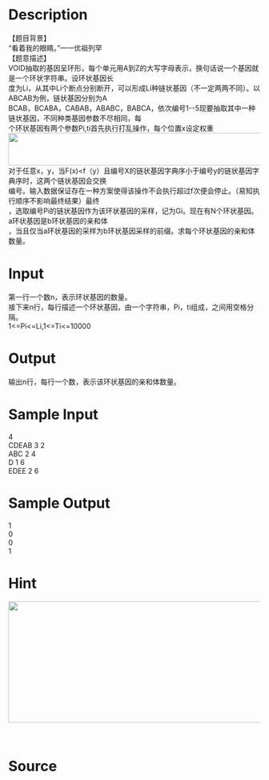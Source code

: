 
# Description

<div class="content"><div>
<div>【题目背景】</div>
<div>“看着我的眼睛。”一一优祖列罕</div>
<div>【题意描述】</div>
<div>VOID抽取的基因呈环形，每个单元用A到Z的大写字母表示，换句话说一个基因就是一个环状字符串。设环状基因长</div>
<div>度为Li，从其中Li个断点分别断开，可以形成Li种链状基因（不一定两两不同）。以ABCAB为例，链状基因分别为A</div>
<div>BCAB，BCABA，CABAB，ABABC，BABCA，依次编号1--5现要抽取其中一种链状基因，不同种类基因参数不尽相同，每</div>
<div>个环状基因有两个参数Pi,ti首先执行打乱操作，每个位置x设定权重</div>
<div><img src="source/bzoj/4701/img/aHR0cHM6Ly9seWRzeS5jb20vSnVkZ2VPbmxpbmUvdXBsb2FkLzIwMTYwOS8xMSgxKS5wbmc=.png" width="611" height="65" alt=""/></div>
<div>对于任意x，y，当F(x)&lt;f（y）且编号X的链状基因字典序小于编号y的链状基因字典序时，这两个链状基因会交换</div>
<div>编号。输入数据保证存在一种方案使得该操作不会执行超过f次便会停止。（易知执行顺序不影响最终结果）最终</div>
<div>，选取编号Pi的链状基因作为该环状基因的采样，记为Gi。现在有N个环状基因。a环状基因是b环状基因的亲和体</div>
<div>，当且仅当a环状基因的采样为b环状基因采样的前缀。求每个环状基因的亲和体数量。</div>
</div>
<p></p></div>

# Input

<div class="content"><div>第一行一个数n，表示环状基因的数量。</div>
<div>接下来n行，每行描述一个环状基因，由一个字符串，Pi，ti组成，之间用空格分隔。</div>
<div>1&lt;=Pi&lt;=Li,1&lt;=Ti&lt;=10000</div>
<p></p></div>

# Output

<div class="content"><div>输出n行，每行一个数，表示该环状基因的亲和体数量。</div>
<p></p></div>

# Sample Input

<div class="content"><span class="sampledata">4<br/>
CDEAB 3 2<br/>
ABC 2 4<br/>
D 1 6<br/>
EDEE 2 6</span></div>

# Sample Output

<div class="content"><span class="sampledata">1<br/>
0<br/>
0<br/>
1</span></div>

# Hint

<div class="content"><p></p><p><img src="source/bzoj/4701/img/aHR0cHM6Ly9seWRzeS5jb20vSnVkZ2VPbmxpbmUvdXBsb2FkLzIwMTYwOS8yMi5wbmc=.png" width="662" height="242" alt=""/></p><br/>
<p></p><p></p></div>

# Source

<div class="content"><p><a href="problemset.php?search="></a></p></div>

